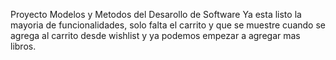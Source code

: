 Proyecto Modelos y Metodos del Desarollo de Software
Ya esta listo la mayoria de funcionalidades, solo falta el carrito y que se muestre cuando se agrega al carrito desde wishlist y ya podemos empezar a agregar mas libros.
